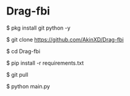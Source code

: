 # Drag-fbi


$ pkg install git python -y

$ git clone https://github.com/AkinXD/Drag-fbi

$ cd Drag-fbi

$ pip install -r requirements.txt

$ git pull

$ python main.py
